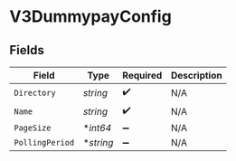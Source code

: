 # V3DummypayConfig


## Fields

| Field              | Type               | Required           | Description        |
| ------------------ | ------------------ | ------------------ | ------------------ |
| `Directory`        | *string*           | :heavy_check_mark: | N/A                |
| `Name`             | *string*           | :heavy_check_mark: | N/A                |
| `PageSize`         | **int64*           | :heavy_minus_sign: | N/A                |
| `PollingPeriod`    | **string*          | :heavy_minus_sign: | N/A                |